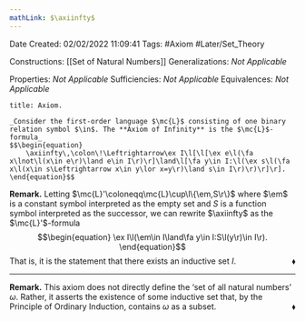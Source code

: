 ```yaml
---
mathLink: $\axiinfty$
---
```


<div class="topSpace"></div>

Date Created: 02/02/2022 11:09:41
Tags: #Axiom #Later/Set_Theory

Constructions: [[Set of Natural Numbers]]
Generalizations: _Not Applicable_

Properties: _Not Applicable_
Sufficiencies: _Not Applicable_
Equivalences: _Not Applicable_

``` ad-Axiom
title: Axiom.

_Consider the first-order language $\mc{L}$ consisting of one binary relation symbol $\in$. The **Axiom of Infinity** is the $\mc{L}$-formula_
$$\begin{equation}
    \axiinfty\,\colon\!\Leftrightarrow\ex I\l[\l[\ex e\l(\fa x\lnot\l(x\in e\r)\land e\in I\r)\r]\land\l[\fa y\in I:\l(\ex s\l(\fa x\l(x\in s\Leftrightarrow x\in y\lor x=y\r)\land s\in I\r)\r)\r]\r].
\end{equation}$$

```

**Remark.** Letting $\mc{L}'\coloneqq\mc{L}\cup\l\{\em,S\r\}$ where $\em$ is a constant symbol interpreted as the empty set and $S$ is a function symbol interpreted as the successor, we can rewrite $\axiinfty$ as the $\mc{L}'$-formula
$$\begin{equation}
    \ex I\l(\em\in I\land\fa y\in I:S\l(y\r)\in I\r).
\end{equation}$$
That is, it is the statement that there exists an inductive set $I$.<span style="float:right;">$\blacklozenge$</span>

---

**Remark.** This axiom does not directly define the $\textrm{`}$set of all natural numbers$\textrm{'}$ $\omega$. Rather, it asserts the existence of some inductive set that, by the Principle of Ordinary Induction, contains $\omega$ as a subset.<span style="float:right;">$\blacklozenge$</span>
